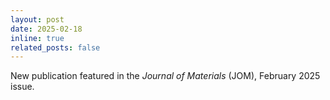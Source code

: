 ```yaml
---
layout: post
date: 2025-02-18
inline: true
related_posts: false
---
```


New publication featured in the *Journal of Materials* (JOM), February 2025 issue.
